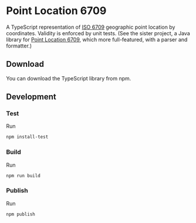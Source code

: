 # Point Location 6709 

A TypeScript representation of [ISO 6709] geographic point location by coordinates. Validity is enforced by unit tests. (See the sister project, a Java library for [Point Location 6709], which more full-featured, with a parser and formatter.)

## Download

You can download the TypeScript library from npm.

## Development

### Test

Run
```sh
npm install-test
```

### Build

Run
```sh
npm run build
```

### Publish

Run
```sh
npm publish
```


[ISO 6709]: https://en.wikipedia.org/wiki/ISO_6709
[Point Location 6709]: https://github.com/sualeh/pointlocation6709/
